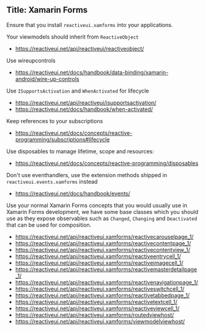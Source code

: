 Title: Xamarin Forms
---

Ensure that you install `reactiveui.xamforms` into your applications.

Your viewmodels should inherit from `ReactiveObject`

- https://reactiveui.net/api/reactiveui/reactiveobject/

Use wireupcontrols

- https://reactiveui.net/docs/handbook/data-binding/xamarin-android/wire-up-controls

Use `ISupportsActivation` and `WhenActivated` for lifecycle

- https://reactiveui.net/api/reactiveui/isupportsactivation/
- https://reactiveui.net/docs/handbook/when-activated/

Keep references to your subscriptions

- https://reactiveui.net/docs/concepts/reactive-programming/subscriptions#lifecycle

Use disposables to manage lifetime, scope and resources:

- https://reactiveui.net/docs/concepts/reactive-programming/disposables

Don't use eventhandlers, use the extension methods shipped in `reactiveui.events.xamforms` instead

- https://reactiveui.net/docs/handbook/events/

Use your normal Xamarin Forms concepts that you would usually use in  Xamarin Forms development, we have some base classes which you should use as they expose observables such as `Changed`, `Changing` and `Deactivated` that can be used for composition.

- https://reactiveui.net/api/reactiveui.xamforms/reactivecarouselpage_1/
- https://reactiveui.net/api/reactiveui.xamforms/reactivecontentpage_1/
- https://reactiveui.net/api/reactiveui.xamforms/reactivecontentview_1/
- https://reactiveui.net/api/reactiveui.xamforms/reactiveentrycell_1/
- https://reactiveui.net/api/reactiveui.xamforms/reactiveimagecell_1/
- https://reactiveui.net/api/reactiveui.xamforms/reactivemasterdetailpage_1/
- https://reactiveui.net/api/reactiveui.xamforms/reactivenavigationpage_1/
- https://reactiveui.net/api/reactiveui.xamforms/reactiveswitchcell_1/
- https://reactiveui.net/api/reactiveui.xamforms/reactivetabbedpage_1/
- https://reactiveui.net/api/reactiveui.xamforms/reactivetextcell_1/
- https://reactiveui.net/api/reactiveui.xamforms/reactiveviewcell_1/
- https://reactiveui.net/api/reactiveui.xamforms/routedviewhost/
- https://reactiveui.net/api/reactiveui.xamforms/viewmodelviewhost/


